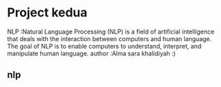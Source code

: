 
# Project kedua

NLP :Natural Language Processing (NLP) is a field of artificial intelligence that deals with the interaction between computers and human language. The goal of NLP is to enable computers to understand, interpret, and manipulate human language.
 author :Alma sara khalidiyah :)

## nlp